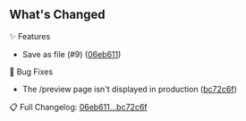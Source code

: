 ## What's Changed

✨ Features

- Save as file (#9) ([06eb611](../../commit/06eb611))

🐛 Bug Fixes

- The /preview page isn't displayed in production ([bc72c6f](../../commit/bc72c6f))


📋 Full Changelog: [06eb611...bc72c6f](../../compare/06eb611...bc72c6f)